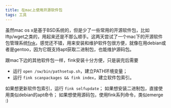 ```yaml
---
title: 在mac上使用开源软件包
tags: 工具
---
```


虽然mac os x是基于BSD系统的，但是少了一些常用的开源软件包，比如lftp/wget之类的，用起来还是不那么顺手。这两天尝试了一个mac下的开源软件包管理系统[fink](http://www.finkproject.org/)，感觉还不错，用来安装和维护软件包很方便，就像在用debian或者是gentoo，因为它既支持apt获取二进制包，也能维护源码包。

跟mac下边的其他软件包一样，fink安装十分方便，只是装完后需要

- 运行 `open /sw/bin/pathsetup.sh`，建立PATH环境变量；
- 运行 `fink scanpackages && fink index`，建立软件包索引。

如果想更新软件包索引，运行 `fink selfupdate`；
如果想安装二进制包，直接使用类似debian的apt命令；
如果想使用源码包，使用fink系列命令，类似emerge :)
